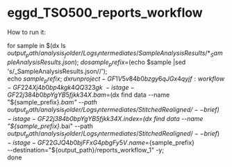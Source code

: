 # eggd_TSO500_reports_workflow

How to run it:

for sample in $(dx ls ${output_path}/analysis_folder/Logs_Intermediates/SampleAnalysisResults/*_SampleAnalysisResults.json); \
  do sample_prefix=$(echo $sample |sed 's/_SampleAnalysisResults.json//'); \
  echo $sample_prefix ;\
  dx run project-GF1V5v84b0bzgy6qJGx4qyjf:workflow-GF224Xj4b0bp4kgk4QQ323gk \
  -istage-GF22j384b0bpYgYB5fjkk34X.bam=$(dx find data --name "${sample_prefix}*.bam" --path ${output_path}/analysis_folder/Logs_Intermediates/StitchedRealigned/ --brief) \
  -istage-GF22j384b0bpYgYB5fjkk34X.index=$(dx find data --name "${sample_prefix}*.bai" --path ${output_path}/analysis_folder/Logs_Intermediates/StitchedRealigned/ --brief) \
  -istage-GF22GJQ4b0bjFFxG4pbgFy5V.name=${sample_prefix} \
  --destination="${output_path}/reports_workflow_1" -y; \
done